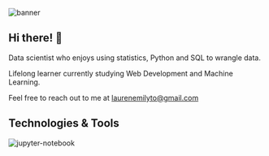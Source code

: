 ![banner](https://i.pinimg.com/originals/15/6e/83/156e835a65e03acc337469f3f6675eb0.jpg)

## Hi there! :wave: 

Data scientist who enjoys using statistics, Python and SQL to wrangle data.

Lifelong learner currently studying Web Development and Machine Learning. 

Feel free to reach out to me at laurenemilyto@gmail.com

## Technologies & Tools
![jupyter-notebook](https://i.pinimg.com/originals/30/2c/97/302c9775c95b1e26c222388ca24faa51.jpg)
